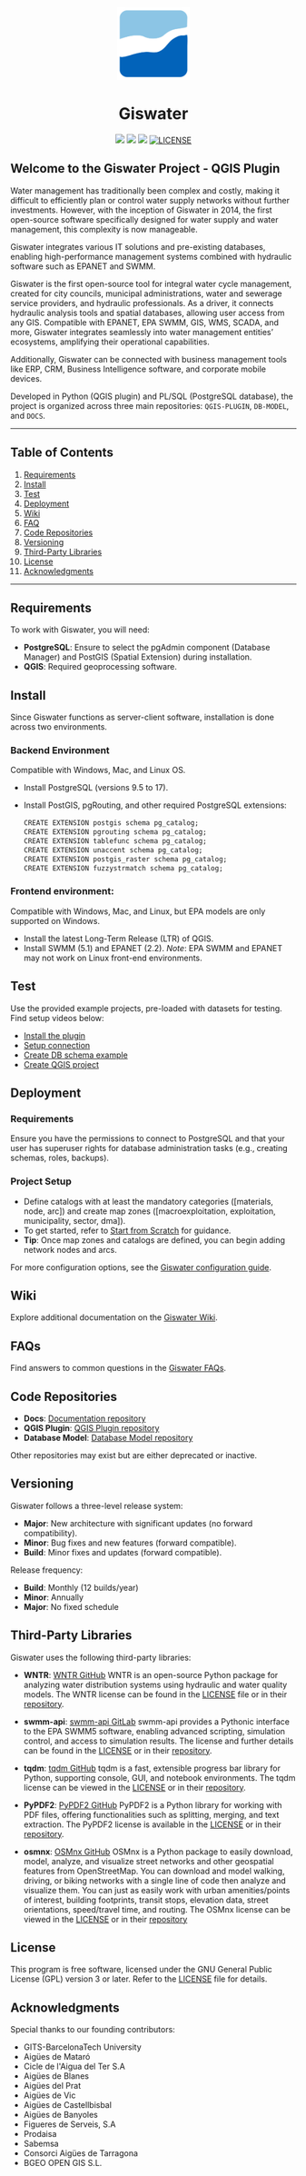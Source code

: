 <div align="center">
	<a href="https://www.giswater.org/">
		<picture>
		<img alt="Giswater logo" src="./icons/dialogs/136.png" height="128">
		</picture>
	</a>
	<h1>Giswater</h1>
	<a href="https://qgis.org/"><img src="https://img.shields.io/badge/qgis-3.34%20(LTR)%20-blue.svg?style=for-the-badge&logo=qgis&logoColor=white"></a>
  	<a href="https://www.python.org/"><img src="https://img.shields.io/badge/python-3.9-blue.svg?style=for-the-badge&logo=python&logoColor=white"></a>
	<a href="https://www.postgresql.org/"><img src="https://img.shields.io/badge/postgresql-9.5|16-blue.svg?style=for-the-badge&logo=postgresql&logoColor=white"></a>
	<a href="./LICENSE"><img alt="LICENSE" src="https://img.shields.io/github/license/giswater/giswater_qgis_plugin?style=for-the-badge"></a>
</div>

## Welcome to the Giswater Project - QGIS Plugin

Water management has traditionally been complex and costly, making it difficult to efficiently plan or control water supply networks without further investments. However, with the inception of Giswater in 2014, the first open-source software specifically designed for water supply and water management, this complexity is now manageable.

Giswater integrates various IT solutions and pre-existing databases, enabling high-performance management systems combined with hydraulic software such as EPANET and SWMM.

Giswater is the first open-source tool for integral water cycle management, created for city councils, municipal administrations, water and sewerage service providers, and hydraulic professionals. As a driver, it connects hydraulic analysis tools and spatial databases, allowing user access from any GIS. Compatible with EPANET, EPA SWMM, GIS, WMS, SCADA, and more, Giswater integrates seamlessly into water management entities’ ecosystems, amplifying their operational capabilities.

Additionally, Giswater can be connected with business management tools like ERP, CRM, Business Intelligence software, and corporate mobile devices.

Developed in Python (QGIS plugin) and PL/SQL (PostgreSQL database), the project is organized across three main repositories: `QGIS-PLUGIN`, `DB-MODEL`, and `DOCS`.

---

## Table of Contents

1. [Requirements](#requirements)
2. [Install](#install)
3. [Test](#test)
4. [Deployment](#deployment)
5. [Wiki](#wiki)
6. [FAQ](#faqs)
7. [Code Repositories](#code-repositories)
8. [Versioning](#versioning)
9. [Third-Party Libraries](#third-party-libraries)
10. [License](#license)
11. [Acknowledgments](#acknowledgments)

---

## Requirements

To work with Giswater, you will need:

- **PostgreSQL**: Ensure to select the pgAdmin component (Database Manager) and PostGIS (Spatial Extension) during installation.
- **QGIS**: Required geoprocessing software.

## Install

Since Giswater functions as server-client software, installation is done across two environments.

### Backend Environment

Compatible with Windows, Mac, and Linux OS.

- Install PostgreSQL (versions 9.5 to 17).
- Install PostGIS, pgRouting, and other required PostgreSQL extensions:

  ```postgresql
  CREATE EXTENSION postgis schema pg_catalog;
  CREATE EXTENSION pgrouting schema pg_catalog;
  CREATE EXTENSION tablefunc schema pg_catalog;
  CREATE EXTENSION unaccent schema pg_catalog;
  CREATE EXTENSION postgis_raster schema pg_catalog;
  CREATE EXTENSION fuzzystrmatch schema pg_catalog;
  ```

### Frontend environment:

Compatible with Windows, Mac, and Linux, but EPA models are only supported on Windows.

- Install the latest Long-Term Release (LTR) of QGIS.
- Install SWMM (5.1) and EPANET (2.2). _Note_: EPA SWMM and EPANET may not work on Linux front-end environments.

## Test

Use the provided example projects, pre-loaded with datasets for testing. Find setup videos below:

- [Install the plugin](https://www.youtube.com/watch?v=EwDRoHY2qAk&list=PLQ-seRm9Djl4hxWuHidqYayHEk_wsKyko&index=4)
- [Setup connection](https://www.youtube.com/watch?v=LJGCUrqa0es&list=PLQ-seRm9Djl4hxWuHidqYayHEk_wsKyko&index=3)
- [Create DB schema example](https://www.youtube.com/watch?v=nR3PBtfGi9k&list=PLQ-seRm9Djl4hxWuHidqYayHEk_wsKyko&index=2)
- [Create QGIS project](https://www.youtube.com/watch?v=RwFumKKTB2k&list=PLQ-seRm9Djl4hxWuHidqYayHEk_wsKyko&index=1)

## Deployment

### Requirements

Ensure you have the permissions to connect to PostgreSQL and that your user has superuser rights for database administration tasks (e.g., creating schemas, roles, backups).

### Project Setup

- Define catalogs with at least the mandatory categories ([materials, node, arc]) and create map zones ([macroexploitation, exploitation, municipality, sector, dma]).
- To get started, refer to [Start from Scratch](https://github.com/Giswater/giswater_dbmodel/wiki/Start-from-Scratch:-Installing-Giswater-and-steps-to-create-an-empty-project) for guidance.
- **Tip**: Once map zones and catalogs are defined, you can begin adding network nodes and arcs.

For more configuration options, see the [Giswater configuration guide](https://github.com/Giswater/giswater_dbmodel/wiki/Config).

## Wiki

Explore additional documentation on the [Giswater Wiki](https://github.com/Giswater/giswater_dbmodel/wiki).

## FAQs

Find answers to common questions in the [Giswater FAQs](https://github.com/Giswater/giswater_dbmodel/wiki/FAQs).

## Code Repositories

- **Docs**: [Documentation repository](https://github.com/Giswater/docs)
- **QGIS Plugin**: [QGIS Plugin repository](https://github.com/Giswater/giswater_qgis_plugin)
- **Database Model**: [Database Model repository](https://github.com/Giswater/giswater_dbmodel)

Other repositories may exist but are either deprecated or inactive.

## Versioning

Giswater follows a three-level release system:

- **Major**: New architecture with significant updates (no forward compatibility).
- **Minor**: Bug fixes and new features (forward compatible).
- **Build**: Minor fixes and updates (forward compatible).

Release frequency:

- **Build**: Monthly (12 builds/year)
- **Minor**: Annually
- **Major**: No fixed schedule

## Third-Party Libraries

Giswater uses the following third-party libraries:

- **WNTR**: [WNTR GitHub](https://github.com/USEPA/WNTR)
  WNTR is an open-source Python package for analyzing water distribution systems using hydraulic and water quality models.
  The WNTR license can be found in the [LICENSE](./packages/wntr/LICENSE.md) file or in their [repository](https://github.com/USEPA/WNTR/blob/main/LICENSE.md).

- **swmm-api**: [swmm-api GitLab](https://gitlab.com/markuspichler/swmm_api)
  swmm-api provides a Pythonic interface to the EPA SWMM5 software, enabling advanced scripting, simulation control, and access to simulation results.
  The license and further details can be found in the [LICENSE](./packages/swmm_api/LICENSE) or in their [repository](https://gitlab.com/markuspichler/swmm_api/-/blob/master/LICENSE).

- **tqdm**: [tqdm GitHub](https://github.com/tqdm/tqdm)
  tqdm is a fast, extensible progress bar library for Python, supporting console, GUI, and notebook environments.
  The tqdm license can be viewed in the [LICENSE](./packages/tqdm/LICENCE) or in their [repository](https://github.com/tqdm/tqdm/blob/master/LICENCE).

- **PyPDF2**: [PyPDF2 GitHub](https://github.com/py-pdf/pypdf)
  PyPDF2 is a Python library for working with PDF files, offering functionalities such as splitting, merging, and text extraction.
  The PyPDF2 license is available in the [LICENSE](./packages/PyPDF2/LICENSE) or in their [repository](https://github.com/py-pdf/pypdf/blob/main/LICENSE).

- **osmnx**: [OSMnx GitHub](https://github.com/gboeing/osmnx)
  OSMnx is a Python package to easily download, model, analyze, and visualize street networks and other geospatial features from OpenStreetMap. You can download and model walking, driving, or biking networks with a single line of code then analyze and visualize them. You can just as easily work with urban amenities/points of interest, building footprints, transit stops, elevation data, street orientations, speed/travel time, and routing.
  The OSMnx license can be viewed in the [LICENSE](./packages/osmnx/LICENSE.txt) or in their [repository](https://github.com/gboeing/osmnx/blob/main/LICENSE.txt)

## License

This program is free software, licensed under the GNU General Public License (GPL) version 3 or later. Refer to the [LICENSE](./LICENSE) file for details.

## Acknowledgments

Special thanks to our founding contributors:

- GITS-BarcelonaTech University
- Aigües de Mataró
- Cicle de l'Aigua del Ter S.A
- Aigües de Blanes
- Aigües del Prat
- Aigües de Vic
- Aigües de Castellbisbal
- Aigües de Banyoles
- Figueres de Serveis, S.A
- Prodaisa
- Sabemsa
- Consorci Aigües de Tarragona
- BGEO OPEN GIS S.L.
